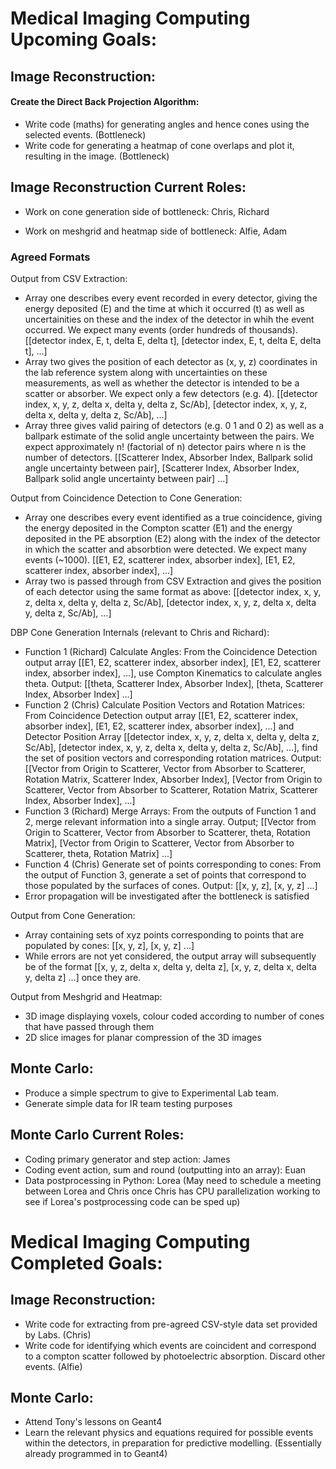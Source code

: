 # Medical Imaging Computing Upcoming Goals:


## Image Reconstruction:

#### Create the Direct Back Projection Algorithm:


- Write code (maths) for generating angles and hence cones using the selected events. (Bottleneck)
- Write code for generating a heatmap of cone overlaps and plot it, resulting in the image. (Bottleneck)

## Image Reconstruction Current Roles:

- Work on cone generation side of bottleneck: Chris, Richard

- Work on meshgrid and heatmap side of bottleneck: Alfie, Adam

### Agreed Formats

Output from CSV Extraction: 
- Array one describes every event recorded in every detector, giving the energy deposited (E) and the time at which it occurred (t) as well as uncertainities on these and the index of the detector in whih the event occurred. We expect many events (order hundreds of thousands).
[[detector index, E, t, delta E, delta t], [detector index, E, t, delta E, delta t], ...]
- Array two gives the position of each detector as (x, y, z) coordinates in the lab reference system along with uncertainties on these measurements, as well as whether the detector is intended to be a scatter or absorber. We expect only a few detectors (e.g. 4).
[[detector index, x, y, z, delta x, delta y, delta z, Sc/Ab], [detector index, x, y, z, delta x, delta y, delta z, Sc/Ab], ...]
- Array three gives valid pairing of detectors (e.g. 0 1 and 0 2) as well as a ballpark estimate of the solid angle uncertainty between the pairs. We expect approximately n! (factorial of n) detector pairs where n is the number of detectors.
[[Scatterer Index, Absorber Index, Ballpark solid angle uncertainty between pair], [Scatterer Index, Absorber Index, Ballpark solid angle uncertainty between pair] ...]

Output from Coincidence Detection to Cone Generation:
- Array one describes every event identified as a true coincidence, giving the energy deposited in the Compton scatter (E1) and the energy deposited in the PE absorption (E2) along with the index of the detector in which the scatter and absorbtion were detected. We expect many events (~1000).
[[E1, E2, scatterer index, absorber index], [E1, E2, scatterer index, absorber index], ...]
- Array two is passed through from CSV Extraction and gives the position of each detector using the same format as above:
[[detector index, x, y, z, delta x, delta y, delta z, Sc/Ab], [detector index, x, y, z, delta x, delta y, delta z, Sc/Ab], ...]

DBP Cone Generation Internals (relevant to Chris and Richard):
- Function 1 (Richard) Calculate Angles: From the Coincidence Detection output array [[E1, E2, scatterer index, absorber index], [E1, E2, scatterer index, absorber index], ...], use Compton Kinematics to calculate angles theta. Output: [[theta, Scatterer Index, Absorber Index], [theta, Scatterer Index, Absorber Index] ...]
- Function 2 (Chris) Calculate Position Vectors and Rotation Matrices: From Coincidence Detection output array [[E1, E2, scatterer index, absorber index], [E1, E2, scatterer index, absorber index], ...] and Detector Position Array [[detector index, x, y, z, delta x, delta y, delta z, Sc/Ab], [detector index, x, y, z, delta x, delta y, delta z, Sc/Ab], ...], find the set of position vectors and corresponding rotation matrices. Output: [[Vector from Origin to Scatterer, Vector from Absorber to Scatterer, Rotation Matrix, Scatterer Index, Absorber Index], [Vector from Origin to Scatterer, Vector from Absorber to Scatterer, Rotation Matrix, Scatterer Index, Absorber Index], ...]
- Function 3 (Richard) Merge Arrays: From the outputs of Function 1 and 2, merge relevant information into a single array. Output; [[Vector from Origin to Scatterer, Vector from Absorber to Scatterer, theta, Rotation Matrix], [Vector from Origin to Scatterer, Vector from Absorber to Scatterer, theta, Rotation Matrix] ...]
- Function 4 (Chris) Generate set of points corresponding to cones: From the output of Function 3, generate a set of points that correspond to those populated by the surfaces of cones. Output: [[x, y, z], [x, y, z] ...]
- Error propagation will be investigated after the bottleneck is satisfied

Output from Cone Generation:
- Array containing sets of xyz points corresponding to points that are populated by cones:
[[x, y, z], [x, y, z] ...]
- While errors are not yet considered, the output array will subsequently be of the format [[x, y, z, delta x, delta y, delta z], [x, y, z, delta x, delta y, delta z] ...] once they are.

Output from Meshgrid and Heatmap:
- 3D image displaying voxels, colour coded according to number of cones that have passed through them
- 2D slice images for planar compression of the 3D images


## Monte Carlo:

- Produce a simple spectrum to give to Experimental Lab team.
- Generate simple data for IR team testing purposes


## Monte Carlo Current Roles:

- Coding primary generator and step action: James
- Coding event action, sum and round (outputting into an array): Euan
- Data postprocessing in Python: Lorea
(May need to schedule a meeting between Lorea and Chris once Chris has CPU parallelization working to see if Lorea's postprocessing code can be sped up)




# Medical Imaging Computing Completed Goals:

## Image Reconstruction:

- Write code for extracting from pre-agreed CSV-style data set provided by Labs. (Chris)
- Write code for identifying which events are coincident and correspond to a compton scatter followed by photoelectric absorption. Discard other events. (Alfie)

## Monte Carlo:

- Attend Tony's lessons on Geant4
- Learn the relevant physics and equations required for possible events within the detectors, in preparation for predictive modelling. (Essentially already programmed in to Geant4)

